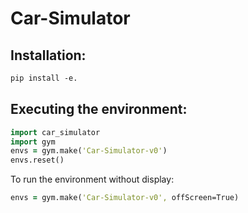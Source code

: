 # Car-Simulator
## Installation:

```clojure
pip install -e.
```

## Executing the environment:

```clojure
import car_simulator
import gym
envs = gym.make('Car-Simulator-v0')
envs.reset()
```

To run the environment without display:
```clojure
envs = gym.make('Car-Simulator-v0', offScreen=True)
```
